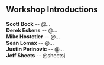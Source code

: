 ## Workshop Introductions

<strong>Scott Bock</strong> -- @...<br>
<strong>Derek Eskens</strong> -- @...<br>
<strong>Mike Hostetler</strong> -- @...<br>
<strong>Sean Lomax</strong> -- @...<br>
<strong>Justin Perinovic</strong> -- @...<br>
<strong>Jeff Sheets</strong> -- @sheetsj
